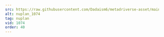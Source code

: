 ```yaml
---
src: https://raw.githubusercontent.com/Dadaism6/metadriverse-asset/main/script-nuplan-output-newcompressed/nuplan_1074.mp4
alt: nuplan_1074
tag: nuplan
vid: 1074
order: 40
---
```

